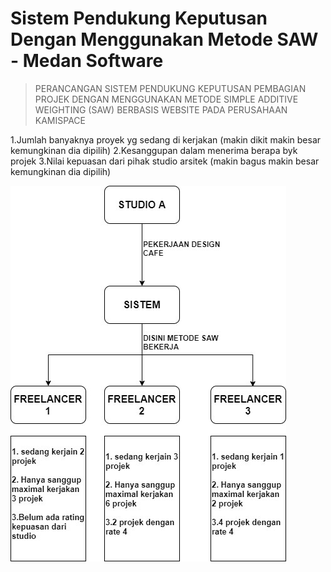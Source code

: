 # Sistem Pendukung Keputusan Dengan Menggunakan Metode SAW - Medan Software

> PERANCANGAN SISTEM PENDUKUNG KEPUTUSAN PEMBAGIAN PROJEK DENGAN MENGGUNAKAN METODE SIMPLE ADDITIVE WEIGHTING (SAW) BERBASIS WEBSITE PADA PERUSAHAAN KAMISPACE

1.Jumlah banyaknya proyek yg sedang di kerjakan (makin dikit makin besar kemungkinan dia dipilih)
2.Kesanggupan dalam menerima berapa byk projek
3.Nilai kepuasan dari pihak studio arsitek (makin bagus makin besar kemungkinan dia dipilih)

![alt text](flowchart.jpeg)